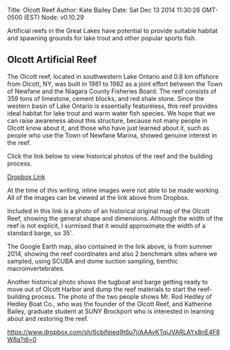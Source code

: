 Title: Olcott Reef
Author: Kate Bailey
Date: Sat Dec  13 2014 11:30:26 GMT-0500 (EST)
Node: v0.10.29

Artificial reefs in the Great Lakes have potential to provide suitable habitat
and spawning grounds for lake trout and other popular sports fish.

## Olcott Artificial Reef

The Olcott reef, located in southwestern Lake Ontario and 0.8 km offshore from
Olcott, NY, was built in 1981 to 1982 as a joint effort between the Town of
Newfane and the Niagara County Fisheries Board. The reef consists of 359 tons
of limestone, cement blocks, and red shale stone. Since the western basin of
Lake Ontario is essentially featureless, this reef provides ideal habitat for 
lake trout and warm water fish species. We hope that we can raise awareness about this structure, because not many people in Olcott know about it, and those who have just learned about it, such as people who use the Town of Newfane Marina, showed genuine interest in the reef.

Click the link below to view historical photos of the reef and the building process.

[Dropbox Link](https://www.dropbox.com/sh/6cbifeieq9t6u7j/AAAvKTqiJVARLAYx8nE4F8W8a?dl=0)

At the time of this writing, inline images were not able to be made working.
All of the images can be viewed at the link above from Dropbox.

Included in this link is a photo of an historical original map of the Olcott Reef, showing the general shape and dimensions. Although the width of the reef is not explicit, I surmised that it would approximate the width of 
a standard barge, so 35'.

The Google Earth map, also contained in the link above, is from summer 2014, showing the reef coordinates and also 2 benchmark sites where we sampled, using SCUBA and dome suction sampling, benthic macroinvertebrates.

 Another historical photo shows the tugboat and barge getting ready to 
move out of Olcott Harbor and dump the reef materials to start the reef-building process.
The photo of the two people shows Mr. Rod Hedley of Hedley Boat Co., who was the founder of the Olcott Reef, and Katherine Bailey, graduate student at SUNY Brockport who is interested in learning about and restoring the reef.

https://www.dropbox.com/sh/6cbifeieq9t6u7j/AAAvKTqiJVARLAYx8nE4F8W8a?dl=0
